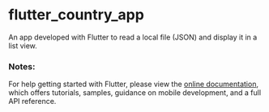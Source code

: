# flutter_country_app

An app developed with Flutter to read a local file (JSON) and display it in a list view.

### Notes:
For help getting started with Flutter, please view the
[online documentation](https://flutter.dev/docs), which offers tutorials,
samples, guidance on mobile development, and a full API reference.
